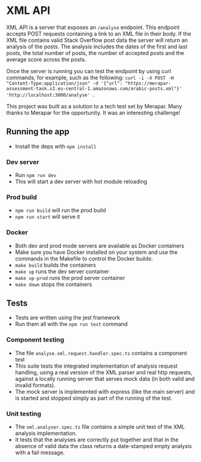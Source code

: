 # XML API

XML API is a server that exposes an `/analyse` endpoint. This endpoint accepts POST requests containing a link to an XML file in their body.
If the XML file contains valid Stack Overflow post data the server will return an analysis of the posts. The analysis includes the dates of the first and last posts, the total number of posts, the number of accepted posts and the average score across the posts.

Once the server is running you can test the endpoint by using curl commands, for example, such as the following: `curl -i -X POST -H "Content-Type:application/json" -d '{"url": "https://merapar-assessment-task.s3.eu-central-1.amazonaws.com/arabic-posts.xml"}' 'http://localhost:3000/analyse'
`.

This project was built as a solution to a tech test set by Merapar. Many thanks to Merapar for the opportunity. It was an interesting challenge!

## Running the app
- Install the deps with `npm install`

### Dev server
- Run `npm run dev`
- This will start a dev server with hot module reloading

### Prod build
- `npm run build` will run the prod build
- `npm run start` will serve it

### Docker
- Both dev and prod mode servers are available as Docker containers
- Make sure you have Docker installed on your system and use the commands in the Makefile to control the Docker builds:
- `make build` builds the containers
- `make up` runs the dev server container
- `make up-prod` runs the prod server container
- `make down` stops the containers

## Tests
- Tests are written using the jest framework
- Run them all with the `npm run test` command

### Component testing
- The file `analyse.xml.request.handler.spec.ts` contains a component test
- This suite tests the integrated implementation of analysis request handling, using a real version of the XML parser and real http requests, against a locally running server that serves mock data (in both valid and invalid formats).
- The mock server is implemented with express (like the main server) and is started and stopped simply as part of the running of the test.

### Unit testing
- The `xml.analyser.spec.ts` file contains a simple unit test of the XML analysis implementation.
- It tests that the analyses are correctly put together and that in the absence of valid data the class returns a date-stamped empty analysis with a fail message.


